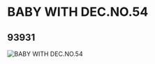 # BABY WITH DEC.NO.54
## 93931
![BABY WITH DEC.NO.54](https://lc-www-live-s.legocdn.com/media/bricks/5/2/6023704.jpg)